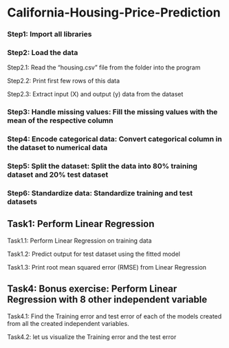 # California-Housing-Price-Prediction

### Step1: Import all libraries

### Step2: Load the data

Step2.1: Read the “housing.csv” file from the folder into the program

Step2.2: Print first few rows of this data

Step2.3: Extract input (X) and output (y) data from the dataset

### Step3: Handle missing values: Fill the missing values with the mean of the respective column

### Step4: Encode categorical data: Convert categorical column in the dataset to numerical data

### Step5: Split the dataset: Split the data into 80% training dataset and 20% test dataset

### Step6: Standardize data: Standardize training and test datasets



## Task1: Perform Linear Regression

Task1.1: Perform Linear Regression on training data

Task1.2: Predict output for test dataset using the fitted model

Task1.3: Print root mean squared error (RMSE) from Linear Regression




## Task4: Bonus exercise:  Perform Linear Regression with 8 other independent variable

Task4.1: Find the Training error and test error of each of the models created from all the created independent variables.

Task4.2: let us visualize the Training error and the test error
